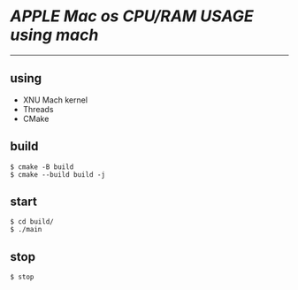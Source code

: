# ***APPLE Mac os CPU/RAM USAGE using mach***
---

## using
* XNU Mach kernel
* Threads
* CMake

## build
```
$ cmake -B build
$ cmake --build build -j
```
## start

```
$ cd build/
$ ./main
```

## stop

```
$ stop
```
